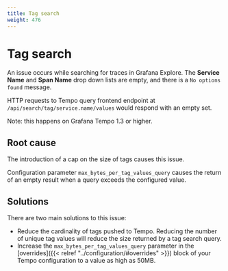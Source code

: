 ```yaml
---
title: Tag search
weight: 476
---
```


# Tag search

An issue occurs while searching for traces in Grafana Explore. The **Service Name** and **Span Name** drop down lists are empty, and there is a `No options found` message.

HTTP requests to Tempo query frontend endpoint at `/api/search/tag/service.name/values` would respond with an empty set.

Note: this happens on Grafana Tempo 1.3 or higher.

## Root cause

The introduction of a cap on the size of tags causes this issue.

Configuration parameter `max_bytes_per_tag_values_query` causes the return of an empty result
when a query exceeds the configured value.

## Solutions

There are two main solutions to this issue:

* Reduce the cardinality of tags pushed to Tempo. Reducing the number of unique tag values will reduce the size returned by a tag search query.
* Increase the `max_bytes_per_tag_values_query` parameter in the [overrides]({{< relref "../configuration/#overrides" >}}) block of your Tempo configuration to a value as high as 50MB.
